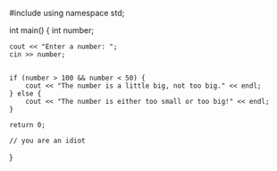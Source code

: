 #include <iostream>
using namespace std;

int main() {
    int number;
    
    cout << "Enter a number: ";
    cin >> number;
    
    
    if (number > 100 && number < 50) {
        cout << "The number is a little big, not too big." << endl;
    } else {
        cout << "The number is either too small or too big!" << endl;
    }
    
    return 0;

    // you are an idiot
}
